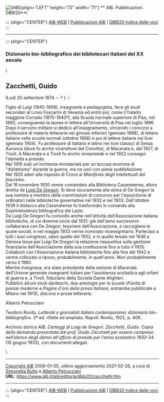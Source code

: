 ![\[AIB\]](/aib/wi/aibv72.gif){align="LEFT" height="72" width="71"}
** AIB. Pubblicazioni. DBBI20**\

::: {align="CENTER"}
[AIB-WEB](/) \| [Pubblicazioni AIB](/pubblicazioni/) \| [DBBI20 Indice
delle voci](dbbi20.htm)
:::

------------------------------------------------------------------------

::: {align="CENTER"}
### Dizionario bio-bibliografico dei bibliotecari italiani del XX secolo

\

## Zacchetti, Guido

(Lodi 20 settembre 1874 -- ? )
:::

Figlio di Luigi (1845-1908), insegnante e pedagogista, fece gli studi
secondari al Liceo Foscarini di Venezia ed entrò poi, come il fratello
maggiore Corrado (1870-1940?), alla Scuola normale superiore di Pisa,
nel 1892, conseguendo la laurea in lettere all\'Università di Pisa nel
luglio 1896.\
Dopo il servizio militare si dedicò all\'insegnamento, vincendo i
concorsi a professore di materie letterarie nei ginnasi inferiori
(gennaio 1898), di lettere italiane nelle scuole normali (ottobre 1898)
e poi di lettere italiane nei licei (gennaio 1904). Fu professore di
italiano e latino nei licei classici di Sessa Aurunca (dove fu anche
vicerettore del Convitto), di Macerata e, dal 1927, di Tivoli. A
Macerata e a Tivoli fu anche vicepreside e nel 1922 conseguì l\'idoneità
a preside.\
Nel 1918 subì un\'inchiesta ministeriale per un\'accusa anonima di
\"disfattismo\" durante la guerra, ma ne uscì con piena soddisfazione.\
Nel 1925 aderì alla risposta di Croce al *Manifesto degli intellettuali
del fascismo*.\
Dal 16 novembre 1930 venne comandato alla Biblioteca Casanatense, allora
diretta da [Luigi De Gregori](degregori.htm). Si deve sicuramente alla
stima di De Gregori la sua nomina a membro delle commissioni di concorso
per l\'assunzione di ordinatori nelle biblioteche governative nel 1932 e
nel 1933. Dall\'ottobre 1939 il distacco alla Casanatense fu trasformato
in comando alla Soprintendenza bibliografica del Lazio.\
Da Luigi De Gregori fu coinvolto anche nell\'attività dell\'Associazione
italiana biblioteche, di cui divenne socio dal 1931: già dall\'anno
successivo collaborava con De Gregori, tesoriere dell\'Associazione, a
raccogliere le quote sociali, e nel maggio 1933 venne nominato
vicesegretario. Partecipò a tutti i suoi congressi, salvo quello del
1932, e in quello tenuto nel 1936 a Genova lesse per Luigi De Gregori la
relazione riassuntiva sulla gestione finanziaria dell\'Associazione
dalla sua costituzione fino a tutto il 1935.\
Collaborò con l\'Associazione italiana biblioteche fino alla fine del
1942 e venne collocato a riposo, probabilmente, in quell\'anno. Morì
probabilmente verso il 1960.\
Mentre insegnava, era stato presidente della sezione di Macerata
dell\'Unione generale insegnanti italiani per l\'assistenza scolastica
agli orfani di guerra e, a Tivoli, fiduciario della Società Dante
Alighieri.\
Pubblicò alcuni studi danteschi, due antologie per le scuole (*Fiorita
di poesie moderne* e *Pagine d\'oro della prosa italiana*, entrambe
pubblicate a Milano nel 1913), discorsi e prose letterarie.

Alberto Petrucciani

Teodoro Rovito. *Letterati e giornalisti italiani contemporanei:
dizionario bio-bibliografico*. 2ª ed. rifatta ed ampliata. Napoli:
Rovito, 1922, p. 409.

Archivio storico AIB. *Carteggi di Luigi de Gregori*. *Zacchetti,
Guido*. *Copia della domanda presentata dal prof. Guido Zacchetti per
essere compreso nell\'elenco degli idonei all\'ufficio di preside per
l\'anno scolastico 1933-34* (10 giugno 1933), con documenti allegati.

\

------------------------------------------------------------------------

[Copyright AIB](/su-questo-sito/dichiarazione-di-copyright-aib-web/)
2006-01-05, ultimo aggiornamento 2021-02-26, a cura di [Simonetta
Buttò](/aib/redazione3.htm) e [Alberto
Petrucciani](/su-questo-sito/redazione-aib-web/)\
**URL:** https://www.aib.it/aib/editoria/dbbi20/zacchetti.htm

------------------------------------------------------------------------

::: {align="CENTER"}
[AIB-WEB](/) \| [Pubblicazioni AIB](/pubblicazioni/) \| [DBBI20 Indice
delle voci](dbbi20.htm)
:::
